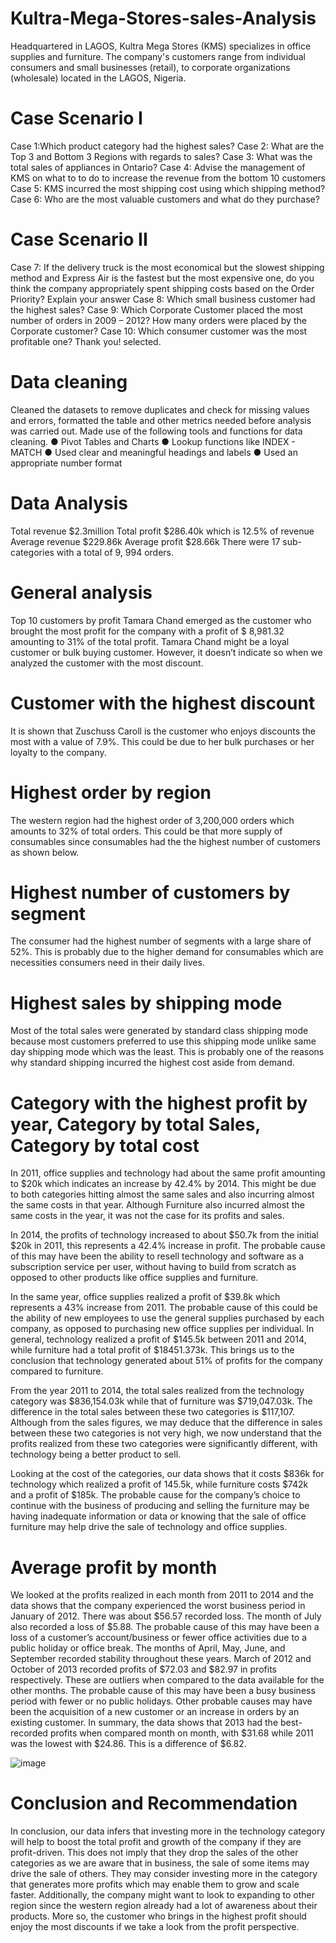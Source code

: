 # Kultra-Mega-Stores-sales-Analysis
 Headquartered in LAGOS, Kultra Mega Stores (KMS) specializes in office supplies and furniture. The company's customers range from individual consumers and small businesses (retail), to corporate organizations (wholesale) located in the LAGOS, Nigeria.
 
 # Case Scenario I 
 Case 1:Which product category had the highest sales? 
 Case 2: What are the Top 3 and Bottom 3 Regions with regards to sales? 
 Case 3: What was the total sales of appliances in Ontario? 
 Case 4: Advise the management of KMS on what to to do to increase the revenue from the bottom 10 customers 
 Case 5: KMS incurred the most shipping cost using which shipping method? 
 Case 6: Who are the most valuable customers and what do they purchase? 
 
 # Case Scenario II 
 Case 7: If the delivery truck is the most economical but the slowest shipping method and Express Air is the fastest but the most expensive one, do you think the company appropriately spent shipping costs based on the Order Priority? Explain your answer 
 Case 8: Which small business customer had the highest sales? 
 Case 9: Which Corporate Customer placed the most number of orders in 2009 – 2012? How many orders were placed by the Corporate customer? 
 Case 10: Which consumer customer was the most profitable one? Thank you! selected.

  # Data cleaning 
 Cleaned the datasets to remove duplicates and check for missing values and errors, formatted the table and other metrics needed before analysis was carried out. Made use of the following tools and functions for data cleaning.
 ● Pivot Tables and Charts 
 ● Lookup functions like INDEX - MATCH 
 ● Used clear and meaningful headings and labels 
 ● Used an appropriate number format
 
 # Data Analysis
Total revenue $2.3million Total profit $286.40k which is 12.5% of revenue Average revenue $229.86k Average profit $28.66k There were 17 sub-categories with a total of 9, 994 orders.

# General analysis
Top 10 customers by profit
Tamara Chand emerged as the customer who brought the most profit for the company with a profit of $ 8,981.32 amounting to 31% of the total profit. Tamara Chand might be a loyal customer or bulk buying customer. However, it doesn’t indicate so when we analyzed the customer with the most discount.

# Customer with the highest discount
It is shown that Zuschuss Caroll is the customer who enjoys discounts the most with a value of 7.9%. This could be due to her bulk purchases or her loyalty to the company.

# Highest order by region
The western region had the highest order of 3,200,000 orders which amounts to 32% of total orders. This could be that more supply of consumables since consumables had the the highest number of customers as shown below.

# Highest number of customers by segment
The consumer had the highest number of segments with a large share of 52%. This is probably due to the higher demand for consumables which are necessities consumers need in their daily lives.

# Highest sales by shipping mode
Most of the total sales were generated by standard class shipping mode because most customers preferred to use this shipping mode unlike same day shipping mode which was the least. This is probably one of the reasons why standard shipping incurred the highest cost aside from demand.

# Category with the highest profit by year, Category by total Sales, Category by total cost
In 2011, office supplies and technology had about the same profit amounting to $20k which indicates an increase by 42.4% by 2014. This might be due to both categories hitting almost the same sales and also incurring almost the same costs in that year. Although Furniture also incurred almost the same costs in the year, it was not the
case for its profits and sales.

In 2014, the profits of technology increased to about $50.7k from the initial $20k in 2011, this represents a 42.4% increase in profit. The probable cause of this may have been the ability to resell technology and software as a subscription service per user, without having to build from scratch as opposed to other products like office supplies and furniture.

In the same year, office supplies realized a profit of $39.8k which represents a 43% increase from 2011. The probable cause of this could be the ability of new employees to use the general supplies purchased by each company, as opposed to purchasing new office supplies per individual. In general, technology realized a profit of $145.5k between 2011 and 2014, while furniture had a total profit of $18451.373k. This brings us to the conclusion that technology generated about 51% of profits for the company compared to furniture.

From the year 2011 to 2014, the total sales realized from the technology category was $836,154.03k while that of furniture was $719,047.03k. The difference in the total sales between these two categories is $117,107. Although from the sales figures, we may deduce that the difference in sales between these two categories is not very high, we now understand that the profits realized from these two categories were significantly different, with technology being a better product to sell.

Looking at the cost of the categories, our data shows that it costs $836k for technology which realized a profit of 145.5k, while furniture costs $742k and a profit of $185k. The probable cause for the company’s choice to continue with the business of producing and selling the furniture may be having inadequate information or data or knowing that the sale of office furniture may help drive the sale of technology and office supplies.

# Average profit by month
We looked at the profits realized in each month from 2011 to 2014 and the data shows that the company experienced the worst business period in January of 2012. There was about $56.57 recorded loss. The month of July also recorded a loss of $5.88. The probable cause of this may have been a loss of a customer’s account/business or fewer office activities due to a public holiday or office break. The months of April, May, June, and September recorded stability throughout these years. March of 2012 and October of 2013 recorded profits of $72.03 and $82.97 in profits respectively. These are outliers when compared to the data available for the other
months. The probable cause of this may have been a busy business period with fewer or no public holidays. Other probable causes may have been the acquisition of a new
customer or an increase in orders by an existing customer. In summary, the data shows that 2013 had the best-recorded profits when compared month on month, with $31.68 while 2011 was the lowest with $24.86. This is a difference of $6.82.

![image](https://github.com/user-attachments/assets/53d3bd8a-e5ae-444a-b54b-9d5aee09ae5e)


# Conclusion and Recommendation
In conclusion, our data infers that investing more in the technology category will help to boost the total profit and growth of the company if they are profit-driven. This does not imply that they drop the sales of the other categories as we are aware that in business, the sale of some items may drive the sale of others. They may consider investing more in the category that generates more profits which may enable them to grow and scale faster. Additionally, the company might want to look to expanding to other region since the western region already had a lot of awareness about their products. More so, the customer who brings in the highest profit should enjoy the most discounts if we take a look from the profit perspective.
